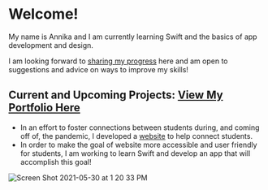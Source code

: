 # Welcome!

My name is Annika and I am currently learning Swift and the basics of app development and design. 

I am looking forward to [sharing my progress](ViewMyWork.md) here and am open to suggestions and advice on ways to improve my skills!

## Current and Upcoming Projects: [View My Portfolio Here](ViewMyWork.md)
- In an effort to foster connections between students during, and coming off of, the pandemic, I developed a [website](https://u.osu.edu/asconnect/) to help connect students. 
- In order to make the goal of website more accessible and user friendly for students, I am working to learn Swift and develop an app that will accomplish this goal!

![Screen Shot 2021-05-30 at 1 20 33 PM](https://user-images.githubusercontent.com/84987285/120113744-e72a1400-c149-11eb-9223-cb48586c9c08.png)


